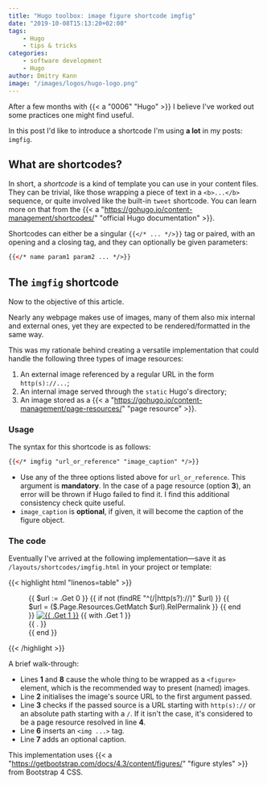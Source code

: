```yaml
---
title: "Hugo toolbox: image figure shortcode imgfig"
date: "2019-10-08T15:13:20+02:00"
tags:
    - Hugo
    - tips & tricks
categories:
    - software development
    - Hugo
author: Dmitry Kann
image: "/images/logos/hugo-logo.png"
---
```


After a few months with {{< a "0006" "Hugo" >}} I believe I've worked out some practices one might find useful.

In this post I'd like to introduce a shortcode I'm using **a lot** in my posts: `imgfig`.

<!--more-->

## What are shortcodes?

In short, a *shortcode* is a kind of template you can use in your content files. They can be trivial, like those wrapping a piece of text in a `<b>...</b>` sequence, or quite involved like the built-in `tweet` shortcode. You can learn more on that from the {{< a "https://gohugo.io/content-management/shortcodes/" "official Hugo documentation" >}}.

Shortcodes can either be a singular `{{</* ... */>}}` tag or paired, with an opening and a closing tag, and they can optionally be given parameters:

```html
{{</* name param1 param2 ... */>}}
```

## The `imgfig` shortcode

Now to the objective of this article.

Nearly any webpage makes use of images, many of them also mix internal and external ones, yet they are expected to be rendered/formatted in the same way.

This was my rationale behind creating a versatile implementation that could handle the following three types of image resources:

1. An external image referenced by a regular URL in the form `http(s)://...`;
2. An internal image served through the `static` Hugo's directory;
3. An image stored as a {{< a "https://gohugo.io/content-management/page-resources/" "page resource" >}}.

### Usage

The syntax for this shortcode is as follows:

```html
{{</* imgfig "url_or_reference" "image_caption" */>}}
```

* Use any of the three options listed above for `url_or_reference`. This argument is **mandatory**. In the case of a page resource (option **3**), an error will be thrown if Hugo failed to find it. I find this additional consistency check quite useful.
* `image_caption` is **optional**, if given, it will become the caption of the figure object.

### The code

Eventually I've arrived at the following implementation—save it as `/layouts/shortcodes/imgfig.html` in your project or template:

{{< highlight html "linenos=table" >}}
<figure class="figure">
    {{ $url := .Get 0 }}
    {{ if not (findRE "^(/|http(s?)://)" $url) }}
        {{ $url = ($.Page.Resources.GetMatch $url).RelPermalink }}
    {{ end }}
    <a href="{{ $url }}"><img src="{{ $url }}" alt="{{ .Get 1 }}" class="figure-img img-fluid"></a>
    {{ with .Get 1 }}<figcaption class="figure-caption">{{ . }}</figcaption>{{ end }}
</figure>
{{< /highlight >}}

A brief walk-through:

* Lines **1** and **8** cause the whole thing to be wrapped as a `<figure>` element, which is the recommended way to present (named) images.
* Line **2** initialises the image's source URL to the first argument passed.
* Line **3** checks if the passed source is a URL starting with `http(s)://` or an absolute path starting with a `/`. If it isn't the case, it's considered to be a page resource resolved in line **4**.
* Line **6** inserts an `<img ...>` tag.
* Line **7** adds an optional caption.

This implementation uses {{< a "https://getbootstrap.com/docs/4.3/content/figures/" "figure styles" >}} from Bootstrap 4 CSS.